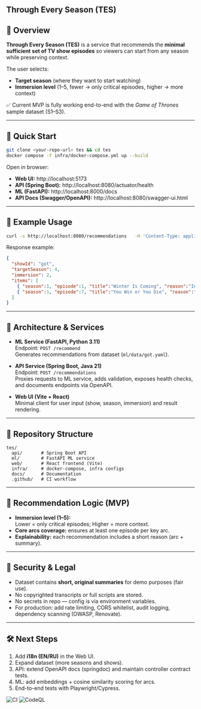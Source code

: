 ## Through Every Season (TES)

## 📖 Overview
**Through Every Season (TES)** is a service that recommends the **minimal sufficient set of TV show episodes** so viewers can start from any season while preserving context.  

The user selects:
- **Target season** (where they want to start watching)
- **Immersion level** (1–5, fewer → only critical episodes, higher → more context)

✅ Current MVP is fully working end-to-end with the *Game of Thrones* sample dataset (S1–S3).

---

## 🚀 Quick Start

```bash
git clone <your-repo-url> tes && cd tes
docker compose -f infra/docker-compose.yml up --build
```

Open in browser:
- **Web UI:** http://localhost:5173  
- **API (Spring Boot):** http://localhost:8080/actuator/health  
- **ML (FastAPI):** http://localhost:8000/docs  
- **API Docs (Swagger/OpenAPI):** http://localhost:8080/swagger-ui.html  

---

## 📡 Example Usage

```bash
curl -s http://localhost:8080/recommendations   -H 'Content-Type: application/json'   -d '{"showId":"got","targetSeason":4,"immersion":2,"locale":"en"}' | jq
```

Response example:
```json
{
  "showId": "got",
  "targetSeason": 4,
  "immersion": 2,
  "items": [
    { "season":1, "episode":1, "title":"Winter Is Coming", "reason":"Introduces Starks; first White Walker threat." },
    { "season":1, "episode":7, "title":"You Win or You Die", "reason":"Ned confronts Cersei; power struggle ignites." }
  ]
}
```

---

## 🧩 Architecture & Services

- **ML Service (FastAPI, Python 3.11)**  
  Endpoint: `POST /recommend`  
  Generates recommendations from dataset (`ml/data/got.yaml`).

- **API Service (Spring Boot, Java 21)**  
  Endpoint: `POST /recommendations`  
  Proxies requests to ML service, adds validation, exposes health checks, and documents endpoints via OpenAPI.

- **Web UI (Vite + React)**  
  Minimal client for user input (show, season, immersion) and result rendering.

---

## 📂 Repository Structure

```
tes/
  api/       # Spring Boot API
  ml/        # FastAPI ML service
  web/       # React frontend (Vite)
  infra/     # docker-compose, infra configs
  docs/      # Documentation
  .github/   # CI workflow
```

---

## 🧠 Recommendation Logic (MVP)

- **Immersion level (1–5):**  
  Lower = only critical episodes; Higher = more context.
- **Core arcs coverage:** ensures at least one episode per key arc.  
- **Explainability:** each recommendation includes a short reason (arc + summary).  

---

## 🔐 Security & Legal

- Dataset contains **short, original summaries** for demo purposes (fair use).  
- No copyrighted transcripts or full scripts are stored.  
- No secrets in repo — config is via environment variables.  
- For production: add rate limiting, CORS whitelist, audit logging, dependency scanning (OWASP, Renovate).  

---

## 🛠️ Next Steps

1. Add **i18n (EN/RU)** in the Web UI.  
2. Expand dataset (more seasons and shows).  
3. API: extend OpenAPI docs (springdoc) and maintain controller contract tests.  
4. ML: add embeddings + cosine similarity scoring for arcs.  
5. End-to-end tests with Playwright/Cypress.  

![CI](https://github.com/ArtyemTs/tes/actions/workflows/ci.yml/badge.svg)
![CodeQL](https://github.com/ArtyemTs/tes/actions/workflows/codeql.yml/badge.svg)
